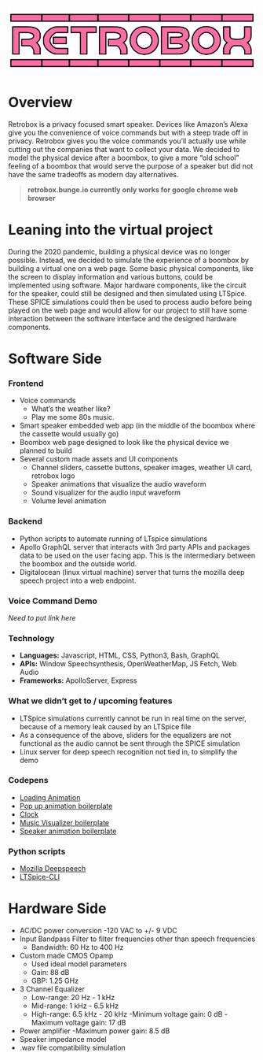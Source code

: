 ![RETROBOX](frontend/assets/images/Retrobox@2x.png)

# Overview

Retrobox is a privacy focused smart speaker. Devices like Amazon’s Alexa give you the convenience of voice commands but with a steep trade off in privacy. Retrobox gives you the voice commands you’ll actually use while cutting out the companies that want to collect your data. We decided to model the physical device after a boombox, to give a more “old school” feeling of a boombox that would serve the purpose of a speaker but did not have the same tradeoffs as modern day alternatives.

>**retrobox.bunge.io currently only works for google chrome web browser**

# Leaning into the virtual project

During the 2020 pandemic, building a physical device was no longer possible. Instead, we decided to simulate the experience of a boombox by building a virtual one on a web page. Some basic physical components, like the screen to display information and various buttons, could be implemented using software. Major hardware components, like the circuit for the speaker, could still be designed and then simulated using LTSpice. These SPICE simulations could then be used to process audio before being played on the web page and would allow for our project to still have some interaction between the software interface and the designed hardware components.

# Software Side

### Frontend
- Voice commands
  - What’s the weather like?
  - Play me some 80s music.
- Smart speaker embedded web app (in the middle of the boombox where the cassette would usually go)
- Boombox web page designed to look like the physical device we planned to build
- Several custom made assets and UI components
  - Channel sliders, cassette buttons, speaker images, weather UI card, retrobox logo
  - Speaker animations that visualize the audio waveform
  - Sound visualizer for the audio input waveform
  - Volume level animation

### Backend

- Python scripts to automate running of LTspice simulations
- Apollo GraphQL server that interacts with 3rd party APIs and packages data to be used on  the user facing app. This is the intermediary between the boombox and the outside world.
- Digitalocean (linux virtual machine) server that turns the mozilla deep speech project into a web endpoint.

### Voice Command Demo
  *Need to put link here*

### Technology

- **Languages:** Javascript, HTML, CSS, Python3, Bash, GraphQL
- **APIs:** Window Speechsynthesis, OpenWeatherMap, JS Fetch, Web Audio
- **Frameworks:** ApolloServer, Express

### What we didn’t get to / upcoming features

- LTSpice simulations currently cannot be run in real time on the server, because of a memory leak caused by an LTSpice file
- As a consequence of the above, sliders for the equalizers are not functional as the audio cannot be sent through the SPICE simulation
- Linux server for deep speech recognition not tied in, to simplify the demo

### Codepens

- [Loading Animation](https://codepen.io/patrikhjelm/pen/hItqn)
- [Pop up animation boilerplate](https://codepen.io/jeffmccarthyesq/pen/LEEKLZ)
- [Clock](https://codepen.io/Gerwinnz/pen/vokci)
- [Music Visualizer boilerplate](https://github.com/apm1467/html5-mic-visualizer)
- [Speaker animation boilerplate](https://codepen.io/happyhj/pen/aKdjO)

### Python scripts
- [Mozilla Deepspeech](https://github.com/mozilla/DeepSpeech)
- [LTSpice-CLI](https://github.com/joskvi/LTspice-cli)

# Hardware Side
- AC/DC power conversion
  -120 VAC to +/- 9 VDC
- Input Bandpass Filter to filter frequencies other than speech frequencies
  - Bandwidth: 60 Hz to 400 Hz
- Custom made CMOS Opamp
  - Used ideal model parameters
  - Gain: 88 dB
  - GBP: 1.25 GHz
- 3 Channel Equalizer
  - Low-range: 20 Hz - 1 kHz
  - Mid-range: 1 kHz - 6.5 kHz
  - High-range: 6.5 kHz - 20 kHz
  -Minimum voltage gain: 0 dB
  -Maximum voltage gain: 17 dB
- Power amplifier
  -Maximum power gain: 8.5 dB
- Speaker impedance model
- .wav file compatibility simulation
